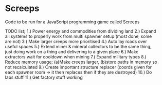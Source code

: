 # Screeps
Code to be run for a JavaScript programming game called Screeps

TODO list;
 1.) Power energy and commodities from dividing land
 2.) Expand all systems to properly work from multi spawner setup (most done, some are not)
 3.) Make larger creeps more prioritised
 4.) Auto lay roads over useful spaces
 5.) Extend miner & mineral collectors to be the same thing, just doing work on a thing and delivering to a given place
 6.) Make extractors wait for cooldown when mining
 7.) Expand military types
 8.) Reduce memory usage; (a)Make creeps larger, (b)store paths in memory so not recalculated
 9.) Create important structure replacer (coords given for each spawner room -> it then replaces then if they are destroyed)
10.) Do labs stuff
11.) Get factory stuff working